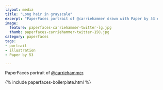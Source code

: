 ```yaml
---
layout: media
title: "Long hair in grayscale"
excerpt: "PaperFaces portrait of @carriehammer drawn with Paper by 53 on an iPad."
image: 
  feature: paperfaces-carriehammer-twitter-lg.jpg
  thumb: paperfaces-carriehammer-twitter-150.jpg
category: paperfaces
tags: 
- portrait
- illustration
- Paper by 53

---
```


PaperFaces portrait of [@carriehammer](http://twitter.com/carriehammer).

{% include paperfaces-boilerplate.html %}